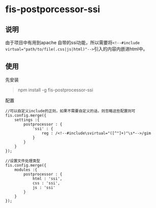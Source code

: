 # fis-postporcessor-ssi 

## 说明

由于项目中有用到apache 自带的ssi功能，所以需要将`<!--#include virtual="path/to/file(.css|js|html)"-->`引入的内容内嵌进html中。

## 使用

先安装

> npm install -g fis-postprocessor-ssi

配置

	//可以自定义include的正则，如果不需要自定义的话，则忽略这些配置则可
	fis.config.merge({
        settings :{
            postprocessor : {
                'ssi' : {
                    reg : /<!--#include\svirtual="([^"]+)"\s*-->/gim
                }
            }
        }
    });
    
    //设置文件处理类型
	fis.config.merge({
    	modules :{
        	postprocessor : {
            	html : 'ssi',
            	css : 'ssi',
            	js : 'ssi'
        	}
    	}
	});
